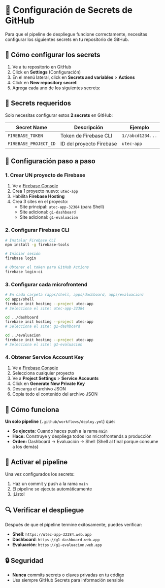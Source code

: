 # 🔐 Configuración de Secrets de GitHub

Para que el pipeline de despliegue funcione correctamente, necesitas configurar los siguientes secrets en tu repositorio de GitHub.

## 📍 Cómo configurar los secrets

1. Ve a tu repositorio en GitHub
2. Click en **Settings** (Configuración)
3. En el menú lateral, click en **Secrets and variables** > **Actions**
4. Click en **New repository secret**
5. Agrega cada uno de los siguientes secrets:

## 🔑 Secrets requeridos

Solo necesitas configurar estos **2 secrets** en GitHub:

| Secret Name | Descripción | Ejemplo |
|-------------|-------------|---------|
| `FIREBASE_TOKEN` | Token de Firebase CLI | `1//abcd1234...` |
| `FIREBASE_PROJECT_ID` | ID del proyecto Firebase | `utec-app` |

## 🔧 Configuración paso a paso

### 1. Crear UN proyecto de Firebase
1. Ve a [Firebase Console](https://console.firebase.google.com)
2. Crea 1 proyecto nuevo: `utec-app`
3. Habilita **Firebase Hosting**
4. Crea 3 sites en el proyecto:
   - Site principal: `utec-app-32384` (para Shell)
   - Site adicional: `g1-dashboard`
   - Site adicional: `g1-evaluacion`

### 2. Configurar Firebase CLI
```bash
# Instalar Firebase CLI
npm install -g firebase-tools

# Iniciar sesión
firebase login

# Obtener el token para GitHub Actions
firebase login:ci
```

### 3. Configurar cada microfrontend
```bash
# En cada carpeta (apps/shell, apps/dashboard, apps/evaluacion)
cd apps/shell
firebase init hosting --project utec-app
# Selecciona el site: utec-app-32384

cd ../dashboard
firebase init hosting --project utec-app
# Selecciona el site: g1-dashboard

cd ../evaluacion
firebase init hosting --project utec-app
# Selecciona el site: g1-evaluacion
```

### 4. Obtener Service Account Key
1. Ve a [Firebase Console](https://console.firebase.google.com)
2. Selecciona cualquier proyecto
3. Ve a **Project Settings** > **Service Accounts**
4. Click en **Generate New Private Key**
5. Descarga el archivo JSON
6. Copia todo el contenido del archivo JSON

## 🚀 Cómo funciona

**Un solo pipeline** (`.github/workflows/deploy.yml`) que:
- **Se ejecuta:** Cuando haces push a la rama `main`
- **Hace:** Construye y despliega todos los microfrontends a producción
- **Orden:** Dashboard → Evaluación → Shell (Shell al final porque consume a los demás)

## 🚀 Activar el pipeline

Una vez configurados los secrets:

1. Haz un commit y push a la rama `main`
2. El pipeline se ejecuta automáticamente
3. ¡Listo!

## 🔍 Verificar el despliegue

Después de que el pipeline termine exitosamente, puedes verificar:

- **Shell**: `https://utec-app-32384.web.app`
- **Dashboard**: `https://g1-dashboard.web.app`
- **Evaluación**: `https://g1-evaluacion.web.app`

## 🔒 Seguridad

- **Nunca** commits secrets o claves privadas en tu código
- Usa siempre GitHub Secrets para información sensible 
